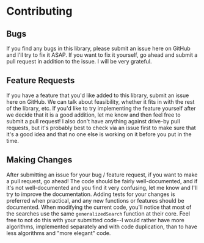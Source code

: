 # Contributing

## Bugs
If you find any bugs in this library, please submit an issue here on GitHub and I'll try to fix it ASAP. If you want to fix it yourself, go ahead and submit a pull request in addition to the issue. I will be very grateful.

## Feature Requests
If you have a feature that you'd like added to this library, submit an issue here on GitHub. We can talk about feasibility, whether it fits in with the rest of the library, etc. If you'd like to try implementing the feature yourself after we decide that it is a good addition, let me know and then feel free to submit a pull request! I also don't have anything against drive-by pull requests, but it's probably best to check via an issue first to make sure that it's a good idea and that no one else is working on it before you put in the time.

## Making Changes
After submitting an issue for your bug / feature request, if you want to make a pull request, go ahead! The code should be fairly well-documented, and if it's not well-documented and you find it very confusing, let me know and I'll try to improve the documentation. Adding tests for your changes is preferred when practical, and any new functions or features should be documented. When modifying the current code, you'll notice that most of the searches use the same `generalizedSearch` function at their core. Feel free to not do this with your submitted code--I would rather have more algorithms, implemented separately and with code duplication, than to have less algorithms and "more elegant" code.
